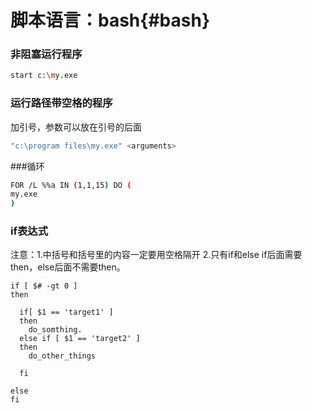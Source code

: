 脚本语言：bash{#bash}
===========

### 非阻塞运行程序

```bash
start c:\my.exe
```

### 运行路径带空格的程序

加引号，参数可以放在引号的后面

```bash
"c:\program files\my.exe" <arguments>
```

###循环

```bash
FOR /L %%a IN (1,1,15) DO (
my.exe
)
```

### if表达式
注意：1.中括号和括号里的内容一定要用空格隔开
     2.只有if和else if后面需要then，else后面不需要then。

~~~{bash}
if [ $# -gt 0 ] 
then

  if[ $1 == 'target1' ]
  then
    do_somthing.
  else if [ $1 == 'target2' ]
  then
    do_other_things
  
  fi

else
fi
~~~
